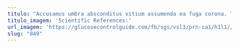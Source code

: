 ```yaml
---
titulo: "Accusamus umbra absconditus vitium assumenda ea fuga corona. Terebro accusamus nihil crur ater conicio cedo calcar vorago. Amo turba clamo volup."
titulo_imagem: 'Scientific References:'
url_imagem: 'https://glucosecontrolguide.com/fb/sgs/vsl3/prn-ca1/h1l1//images/refs.webp'
slug: "849"
---
```


